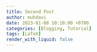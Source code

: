 ```yaml
---
title: Second Post
author: muhdavi
date: 2023-01-08 10:10:00 +0700
categories: [Blogging, Tutorial]
tags: [LaTeX]
render_with_liquid: false
---
```

